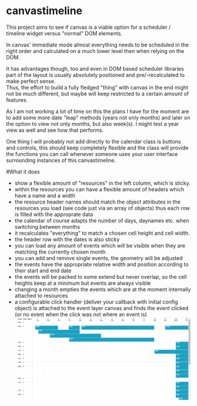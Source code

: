 # canvastimeline
This project aims to see if canvas is a viable option for a scheduler / timeline widget versus "normal" DOM elements.

In canvas' immediate mode almost everything needs to be scheduled in the right order and calculated on a much lower level then when relying on the DOM.

It has advantages though, too and even in DOM based scheduler libraries part of the layout is usually absolutely positioned and pre/-recalculated to make perfect sense.  
Thus, the effort to build a fully fledged "thing" with canvas in the end might not be much different, but maybe will keep restricted to a certain amount of features. 

As I am not working a lot of time on this the plans I have for the moment are to add some more date "leap" methods (years not only months) and later on the option to view not only months, but also week(s). 
I might test a year view as well and see how that performs.   

One thing I will probably not add directly to the calendar class is buttons and controls, this should keep completely flexible and the class will provide the functions you can call whenever someone uses your user interface surrounding instances of this canvastimeline.

#What it does
+ show a flexible amount of "resources" in the left column, which is sticky.
+ within the resources you can have a flexible amount of headers which have a name and a width
+ the resource header names should match the object attributes in the resources you load (see code just via an array of objects) thus each row is filled with the approprate data
+ the calendar of course adapts the number of days, daynames etc. when switching between months
+ it recalculates "everything" to match a chosen cell height and cell width.
+ the header row with the dates is also sticky
+ you can load any amount of events which will be visible when they are matching the currently chosen month
+ you can add and remove single events, the geometry will be adjusted
+ the events have the appropriate relative width and position according to their start and end date
+ the events will be packed to some extend but never overlap, so the cell heights keep at a minimum but events are always visible
+ changing a month empties the events which are at the moment internally attached to resources
+ a configurable click handler (deliver your callback with initial config object) is attached to the event layer canvas and finds the event clicked (or no event when the click was not where an event is)
![alt text](./src/images/canvastimeline.gif)
